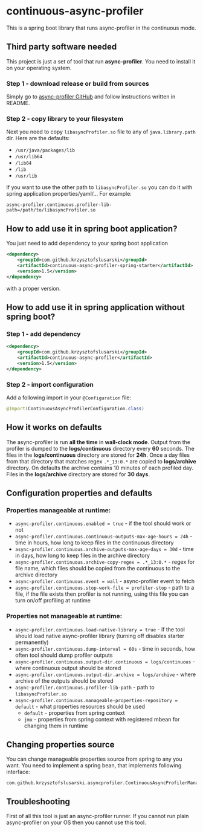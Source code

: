# continuous-async-profiler
This is a spring boot library that runs async-profiler in the continuous mode.

## Third party software needed

This project is just a set of tool that run **async-profiler**. You need to install it on your operating system. 

### Step 1 - download release or build from sources

Simply go to [async-profiler GitHub](https://github.com/jvm-profiling-tools/async-profiler) and follow instructions written in README.

### Step 2 - copy library to your filesystem

Next you need to copy ```libasyncProfiler.so``` file to any of ```java.library.path``` dir. Here are the defaults:

* ```/usr/java/packages/lib```
* ```/usr/lib64```
* ```/lib64```
* ```/lib```
* ```/usr/lib``` 

If you want to use the other path to  ```libasyncProfiler.so``` you can do it with spring application properties/yaml/... For example:

```properties
async-profiler.continuous.profiler-lib-path=/path/to/libasyncProfiler.so
```

## How to add use it in spring boot application?

You just need to add dependency to your spring boot application

```xml
<dependency>
    <groupId>com.github.krzysztofslusarski</groupId>
    <artifactId>continuous-async-profiler-spring-starter</artifactId>
    <version>1.5</version>
</dependency>
```

with a proper version.

## How to add use it in spring application without spring boot?

### Step 1 - add dependency 

```xml
<dependency>
    <groupId>com.github.krzysztofslusarski</groupId>
    <artifactId>continuous-async-profiler</artifactId>
    <version>1.5</version>
</dependency>
```

### Step 2 - import configuration

Add a following import in your ```@Configuration``` file:
```java
@Import(ContinuousAsyncProfilerConfiguration.class)
```

## How it works on defaults

The async-profiler is run **all the time** in **wall-clock mode**. Output from the profiler is dumped to the **logs/continuous** directory every 
**60** seconds. The files in the **logs/continuous** directory are stored for **24h**. Once a day files from that directory that matches regex 
```.*_13:0.*``` are copied to **logs/archive** directory. On defaults the archive contains 10 minutes of each profiled day. Files in the 
**logs/archive** directory are stored for **30 days**. 

## Configuration properties and defaults

### Properties manageable at runtime:

* ```async-profiler.continuous.enabled = true``` - if the tool should work or not
* ```async-profiler.continuous.continuous-outputs-max-age-hours = 24h``` - time in hours, how long to keep files in the continuous directory
* ```async-profiler.continuous.archive-outputs-max-age-days = 30d``` - time in days, how long to keep files in the archive directory
* ```async-profiler.continuous.archive-copy-regex = .*_13:0.*``` - regex for file name, which files should be copied from the continuous to the archive directory
* ```async-profiler.continuous.event = wall``` - async-profiler event to fetch
* ```async-profiler.continuous.stop-work-file = profiler-stop``` - path to a file, if the file exists then profiler is not running, using this file you can turn
on/off profiling at runtime

### Properties not manageable at runtime:

* ```async-profiler.continuous.load-native-library = true``` - if  the tool should load native async-profiler library (turning off disables starter permanently)
* ```async-profiler.continuous.dump-interval = 60s``` - time in seconds, how often tool should dump profiler outputs
* ```async-profiler.continuous.output-dir.continuous = logs/continuous``` - where continuous output should be stored
* ```async-profiler.continuous.output-dir.archive = logs/archive``` - where archive of the outputs should be stored
* ```async-profiler.continuous.profiler-lib-path``` - path to ```libasyncProfiler.so```
* ```async-profiler.continuous.manageable-properties-repository = default``` - what properties resources should be used
  * ```default``` - properties from spring context
  * ```jmx``` - properties from spring context with registered mbean for changing them in runtime   

## Changing properties source

You can change manageable properties source from spring to any you want. You need to implement a spring bean, that implements following interface:
```
com.github.krzysztofslusarski.asyncprofiler.ContinuousAsyncProfilerManageablePropertiesRepository
``` 

## Troubleshooting

First of all this tool is just an async-profiler runner. If you cannot run plain async-profiler on your OS then you cannot use this tool.